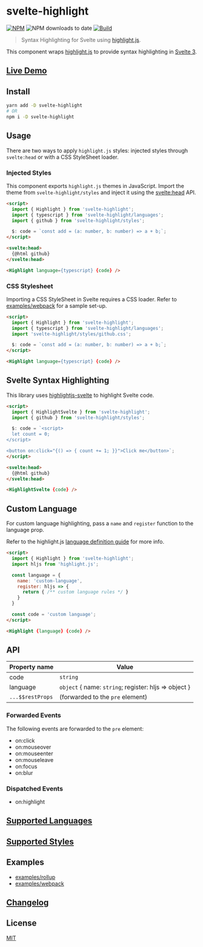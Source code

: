 # svelte-highlight

[![NPM][npm]][npm-url]
![NPM downloads to date](https://img.shields.io/npm/dt/svelte-highlight)
[![Build][build]][build-badge]

> Syntax Highlighting for Svelte using [highlight.js](https://github.com/highlightjs/highlight.js).

This component wraps [highlight.js](https://github.com/highlightjs/highlight.js) to provide syntax highlighting in [Svelte 3](https://github.com/sveltejs/svelte).

## [Live Demo](https://metonym.github.io/svelte-highlight)

## Install

```bash
yarn add -D svelte-highlight
# OR
npm i -D svelte-highlight
```

## Usage

There are two ways to apply `highlight.js` styles: injected styles through `svelte:head` or with a CSS StyleSheet loader.

### Injected Styles

This component exports `highlight.js` themes in JavaScript. Import the theme from `svelte-highlight/styles` and inject it using the [svelte:head](https://svelte.dev/docs#svelte_head) API.

```html
<script>
  import { Highlight } from 'svelte-highlight';
  import { typescript } from 'svelte-highlight/languages';
  import { github } from 'svelte-highlight/styles';

  $: code = `const add = (a: number, b: number) => a + b;`;
</script>

<svelte:head>
  {@html github}
</svelte:head>

<Highlight language={typescript} {code} />
```

### CSS Stylesheet

Importing a CSS StyleSheet in Svelte requires a CSS loader. Refer to [examples/webpack](examples/webpack) for a sample set-up.

```html
<script>
  import { Highlight } from 'svelte-highlight';
  import { typescript } from 'svelte-highlight/languages';
  import 'svelte-highlight/styles/github.css';

  $: code = `const add = (a: number, b: number) => a + b;`;
</script>

<Highlight language={typescript} {code} />
```

## Svelte Syntax Highlighting

This library uses [highlightjs-svelte](https://github.com/AlexxNB/highlightjs-svelte) to highlight Svelte code.

```html
<script>
  import { HighlightSvelte } from 'svelte-highlight';
  import { github } from 'svelte-highlight/styles';

  $: code = `<script>
  let count = 0;
</script>

<button on:click="{() => { count += 1; }}">Click me</button>`;
</script>

<svelte:head>
  {@html github}
</svelte:head>

<HighlightSvelte {code} />
```

## Custom Language

For custom language highlighting, pass a `name` and `register` function to the language prop.

Refer to the highlight.js [language definition guide](https://highlightjs.readthedocs.io/en/latest/language-guide.html) for more info.

```html
<script>
  import { Highlight } from 'svelte-highlight';
  import hljs from 'highlight.js';

  const language = {
    name: 'custom-language',
    register: hljs => {
      return { /** custom language rules */ }
    }
  }

  const code = 'custom language';
</script>

<Highlight {language} {code} />
```

## API

| Property name    | Value                                                 |
| ---------------- | ----------------------------------------------------- |
| code             | `string`                                              |
| language         | `object` { name: `string`; register: hljs => object } |
| `...$$restProps` | (forwarded to the `pre` element)                      |

### Forwarded Events

The following events are forwarded to the `pre` element:

- on:click
- on:mouseover
- on:mouseenter
- on:mouseleave
- on:focus
- on:blur

### Dispatched Events

- on:highlight

## [Supported Languages](SUPPORTED_LANGUAGES.md)

## [Supported Styles](SUPPORTED_STYLES.md)

## Examples

- [examples/rollup](examples/rollup)
- [examples/webpack](examples/webpack)

## [Changelog](CHANGELOG.md)

## License

[MIT](LICENSE)

[npm]: https://img.shields.io/npm/v/svelte-highlight.svg?color=blue
[npm-url]: https://npmjs.com/package/svelte-highlight
[build]: https://travis-ci.com/metonym/svelte-highlight.svg?branch=master
[build-badge]: https://travis-ci.com/metonym/svelte-highlight
